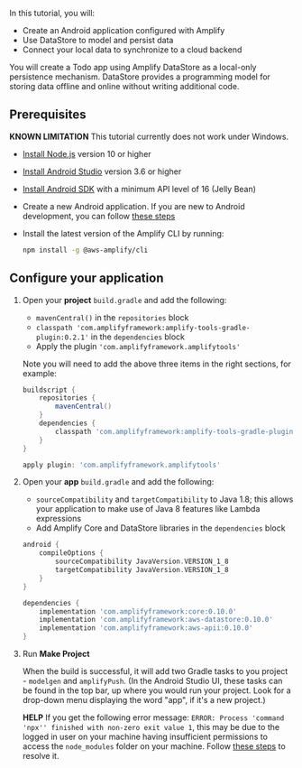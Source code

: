 
In this tutorial, you will:

- Create an Android application configured with Amplify
- Use DataStore to model and persist data
- Connect your local data to synchronize to a cloud backend

You will create a Todo app using Amplify DataStore as a local-only persistence mechanism. DataStore provides a programming model for storing data offline and online without writing additional code. 

## Prerequisites

  <amplify-callout warning>

  **KNOWN LIMITATION** This tutorial currently does not work under Windows.

  </amplify-callout>

- [Install Node.js](https://nodejs.org/en/) version 10 or higher
- [Install Android Studio](https://developer.android.com/studio/index.html#downloads) version 3.6 or higher
- [Install Android SDK](https://developer.android.com/studio/releases/platforms) with a minimum API level of 16 (Jelly Bean)
- Create a new Android application. If you are new to Android development, you can follow [these steps](https://developer.android.com/training/basics/firstapp/creating-project)
- Install the latest version of the Amplify CLI by running:

    ```bash
    npm install -g @aws-amplify/cli
    ```

## Configure your application

1. Open your **project** `build.gradle` and add the following:
    - `mavenCentral()` in the `repositories` block
    - `classpath 'com.amplifyframework:amplify-tools-gradle-plugin:0.2.1'` in the `dependencies` block
    - Apply the plugin `'com.amplifyframework.amplifytools'` 

    Note you will need to add the above three items in the right sections, for example:

    ```groovy
    buildscript {
        repositories {
            mavenCentral()
        }
        dependencies {
            classpath 'com.amplifyframework:amplify-tools-gradle-plugin:0.2.1'
        }
    }

    apply plugin: 'com.amplifyframework.amplifytools'

1. Open your **app** `build.gradle` and add the following:
    - `sourceCompatibility` and `targetCompatibility` to Java 1.8; this allows your application to make use of Java 8 features like Lambda expressions
    - Add Amplify Core and DataStore libraries in the `dependencies` block

    ```groovy
    android {
        compileOptions {
            sourceCompatibility JavaVersion.VERSION_1_8
            targetCompatibility JavaVersion.VERSION_1_8
        }
    }

    dependencies {
        implementation 'com.amplifyframework:core:0.10.0'
        implementation 'com.amplifyframework:aws-datastore:0.10.0'
        implementation 'com.amplifyframework:aws-apii:0.10.0'
    }
    ```

1. Run **Make Project**

    When the build is successful, it will add two Gradle tasks to you project - `modelgen` and `amplifyPush`. (In the Android Studio UI, these tasks can be found in the top bar, up where you would run your project. Look for a drop-down menu displaying the word "app", if it's a new project.)

    <amplify-callout>

    **HELP** If you get the following error message: `ERROR: Process 'command 'npx'' finished with non-zero exit value 1`, this may be due to the logged in user on your machine having insufficient permissions to access the `node_modules` folder on your machine. Follow [these steps](https://docs.npmjs.com/resolving-eacces-permissions-errors-when-installing-packages-globally) to resolve it.

    </amplify-callout>